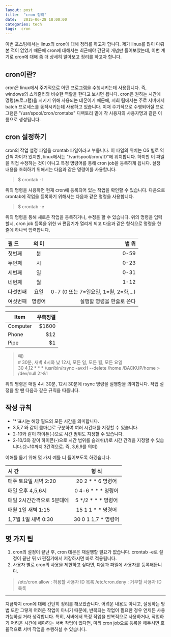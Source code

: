 ```yaml
---
layout: post
title:  "cron 정리"
date:   2015-06-28 18:00:00
categories: tech
tags:  cron
---
```


이번 포스팅에서는 linux의 cron에 대해 정리를 하고자 합니다. 제가 linux를 많이 다뤄본 적이 없었기 때문에 cron에 대해서는 최근에야 간단히 개념만 들어보았는데, 이번 계기로 cron에 대해 좀 더 상세히 알아보고 정리를 하고자 합니다.

## cron이란?
cron은 linux에서 주기적으로 어떤 프로그램을 수행시키는데 사용됩니다. 즉, windows의 스케줄러와 비슷한 역할을 한다고 보시면 됩니다. cron은 원하는 시간에 명령(프로그램)을 시키기 위해 사용되는 데몬이기 때문에, 저희 팀에서는 주로  서버에서 batch 프로세스를 동작시키는데 사용하고 있습니다.
이때  주기적으로 수행되어질 프로그램은 "/usr/spool/cron/crontabs" 디렉토리 밑에 각 사용자의 사용자명과 같은 이름으로 생성됩니다. 

## cron 설정하기
cron의 작업 설정 파일을 crontab 파일이라고 부릅니다. 이 파일의 위치는 OS 별로 약간씩 차이가 있지만, linux에서는 "/var/spool/cron/ID"에 위치합니다. 하지만 이 파일을 직접 수정하는 것이 아니고 특정 명령어를 통해 cron job을 등록하게 됩니다.
설정 내용을 조회하기 위해서는 다음과 같은 명령어를 사용합니다.  

> $ crontab -l

위의 명령을 사용하면 현재 cron에 등록되어 있는 작업을 확인할 수 있습니다. 다음으로 crontab에 작업을 등록하기 위해서는 다음과 같은 명령을 사용합니다.

> $ crontab -e

위의 명령을 통해 새로운 작업을 등록하거나, 수정을 할 수 있습니다. 위의 명령을 입력할시, cron job 등록을 위한 vi 편집기가 열리게 되고 다음과 같은 형식으로 명령을 한 줄에 하나씩 입력합니다.
  
| 필   드     | 의  미     | 범  위                                           |
| :-------- | :-------: | --------------------------------: |
| 첫번째     | 분          | 0-59                                             |
| 두번째     | 시          | 0-23                                             |
| 세번째     | 일          | 0-31                                             |
| 네번째     | 월          | 1-12                                             |
| 다섯번째  | 요일       | 0-7 (0 또는 7=일요일, 1=월, 2=화,...) |
| 여섯번째  | 명령어    | 실행할 명령을 한줄로 쓴다               |

| Item      | 우측정렬 |
| --------- | -------:|
| Computer  | $1600   |
| Phone     | $12     |
| Pipe      | $1      |

> 예)  
> \# 30분, 새벽 4시와 낮 12시, 모든 일, 모든 월, 모든 요일  
> 30 4,12 * * *  /usr/bin/rsync -avxH --delete /home /BACKUP/home > /dev/null 2>&1

위의 명령은 매일 4시 30분, 12시 30분에 rsync 명령을 실행함을 의미합니다. 작업 설정을 할 땐 다음과 같은 규칙을 따릅니다.

## 작성 규칙

- '*'표시는 해당 필드의 모든 시간을 의미합니다.
- 3,5,7 와 같이 콤마(,)로 구분하여 여러 시간대를 지정할 수 있습니다.
- 2-10와 같이 하이픈(-)으로 시간 범위도 지정할 수 있습니다.
- 2-10/3와 같이 하이픈(-)으로 시간 범위를 슬래쉬(/)로 시간 간격을 지정할 수 있습니다.(2~10까지 3간격으로. 즉, 3,6,9를 의미)

이해를 돕기 위해 몇 가지 예를 더 들어보도록 하겠습니다.  

| 시        간                        | 형         식                |
| :------------------------ | :-------------------: |
| 매주 토요일 새벽 2:20         |  20  2     *  *  6 명령어 |
| 매일 오후 4,5,6시               |  0  4-6   *  *  * 명령어 |
| 매일 2시간간격으로 5분대에 | 5  */2 *  *  * 명령어    |
| 매월 1일 새벽 1:15              | 15  1   1  *  *  명령어   |
| 1,7월 1일 새벽 0:30             | 30  0   1  1,7  *  명령어 |

## 몇 가지 팁
1. cron의 설정이 끝난 후, cron 데몬은 재실행할 필요가 없습니다. crontab -e로 설정이 끝난 뒤 vi 편집기에서 저장하시면 바로 적용됩니다.
2. 사용자 별로 cron의 사용을 제한하고 싶다면, 다음과 파일에 사용자를 등록해둡니다.  
> /etc/cron.allow : 허용할 사용자 ID 목록
> /etc/cron.deny  : 거부할 사용자 ID 목록

---

지금까지 cron에 대해 간단히 정리를 해보았습니다. 어려운 내용도 아니고, 설정하는 방법 또한 그렇게 어려운 작업이 아니기 때문에, 반복되는 작업이 필요한 경우 언제든 사용 가능하실 거라 생각합니다.
특히, 서버에서 특정 작업을 반복적으로 사용하거나, 작업하기 어려운 시간에 해야하는 서버 작업이 있다면, 미리 cron job으로 등록을 해두시면 효율적으로 서버 작업을 수행하실 수 있습니다.